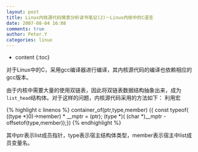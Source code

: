 ```yaml
---
layout: post
title: Linux内核源代码情景分析读书笔记(2)－Linux内核中的C语言
date: 2007-08-04 16:08
comments: true
author: Peter.Y
categories: linux
---
```


* content
{:toc}



对于Linux中的C，采用gcc编译器进行编译，其内核源代码的编译也依赖相应的gcc版本。

由于内核中需要大量的使用双链表，因此将双链表数据结构抽象出来，成为`list_head`结构体。对于这样的问题，内核源代码采用的方法如下：
利用宏

{% highlight c linenos %}
container_of(ptr,type,member) ({
    const typeof( ((type *)0)->member) * __mptr = (ptr); 
    (type *)( (char *)__mptr - offsetof(type,member));})
{% endhighlight %}

其中ptr表示list成员指针，type表示宿主结构体类型，member表示宿主中list成员变量名。


